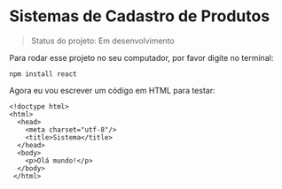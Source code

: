 # Sistemas de Cadastro de Produtos 

> Status do projeto: Em desenvolvimento

Para rodar esse projeto no seu computador, por favor digite no terminal:

```
npm install react 
```

Agora eu vou escrever um código em HTML para testar:

```
<!doctype html>
<html>
  <head>
    <meta charset="utf-8"/>
    <title>Sistema</title>
  </head>
  <body>
    <p>Olá mundo!</p>
  </body>
 </html>
 ```
